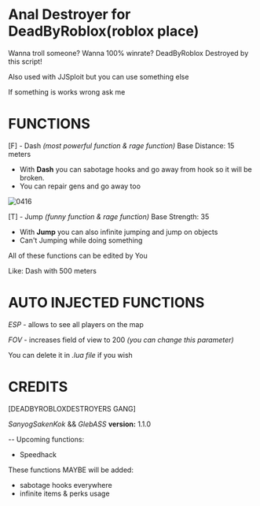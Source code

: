 # Anal Destroyer for DeadByRoblox(roblox place)
Wanna troll someone?
Wanna 100% winrate?
DeadByRoblox Destroyed by this script!

Also used with JJSploit but you can use something else

If something is works wrong ask me


# FUNCTIONS
[F] - Dash *(most powerful function & rage function)*
Base Distance: 15 meters

- With **Dash** you can sabotage hooks and go away from hook so it will be broken.
- You can repair gens and go away too

![0416](https://github.com/user-attachments/assets/1fe39ef6-4edd-4d0d-9980-4268312eb39b)

[T] - Jump *(funny function & rage function)*
Base Strength: 35

- With **Jump** you can also infinite jumping and jump on objects
- Can't Jumping while doing something

All of these functions can be edited by You

Like: Dash with 500 meters


# AUTO INJECTED FUNCTIONS
*ESP* - allows to see all players on the map

*FOV* - increases field of view to 200 *(you can change this parameter)*

You can delete it in *.lua file* if you wish

# CREDITS
[DEADBYROBLOXDESTROYERS GANG]

*SanyogSakenKok* && *GlebASS*
**version:** 1.1.0

--
Upcoming functions:
- Speedhack

These functions MAYBE will be added:
- sabotage hooks everywhere
- infinite items & perks usage
